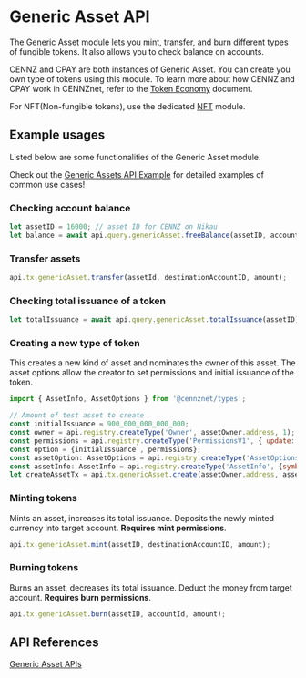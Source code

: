# Generic Asset API

The Generic Asset module lets you mint, transfer, and burn different types of fungible tokens. It also allows you to check balance on accounts.

CENNZ and CPAY are both instances of Generic Asset. You can create you own type of tokens using this module. To learn more about how CENNZ and CPAY work in CENNZnet, refer to the [Token Economy](/Dapp-development/Guides/Token-Economy) document.

For NFT(Non-fungible tokens), use the dedicated [NFT](Runtime-modules/NFT) module. 


## Example usages

Listed below are some functionalities of the Generic Asset module.

Check out the [Generic Assets API Example](CENNZnet-API/Examples/API-examples-Generic-Assets) for detailed examples of common use cases!

### Checking account balance

```js
let assetID = 16000; // asset ID for CENNZ on Nikau
let balance = await api.query.genericAsset.freeBalance(assetID, accountID);
```
### Transfer assets

```js
api.tx.genericAsset.transfer(assetId, destinationAccountID, amount);
```

### Checking total issuance of a token

```js
let totalIssuance = await api.query.genericAsset.totalIssuance(assetID);
```

### Creating a new type of token

This creates a new kind of asset and nominates the owner of this asset. The asset options allow the creator to set permissions and initial issuance of the token.

```js
import { AssetInfo, AssetOptions } from '@cennznet/types';

// Amount of test asset to create
const initialIssuance = 900_000_000_000_000;
const owner = api.registry.createType('Owner', assetOwner.address, 1); // Owner type is enum with 0 as none/null
const permissions = api.registry.createType('PermissionsV1', { update: owner, mint: owner, burn: owner});
const option = {initialIssuance , permissions};
const assetOption: AssetOptions = api.registry.createType('AssetOptions', option);
const assetInfo: AssetInfo = api.registry.createType('AssetInfo', {symbol: 'TEST', decimalPlaces: 4});
let createAssetTx = api.tx.genericAsset.create(assetOwner.address, assetOption, assetInfo);
```

### Minting tokens

Mints an asset, increases its total issuance. Deposits the newly minted currency into target account. **Requires mint permissions**.

```js
api.tx.genericAsset.mint(assetID, destinationAccountID, amount);
```

### Burning tokens

Burns an asset, decreases its total issuance. Deduct the money from target account. **Requires burn permissions**.
```js
api.tx.genericAsset.burn(assetID, accountId, amount);
```

## API References

[Generic Asset APIs](https://raw.githubusercontent.com/cennznet/api.js/master/docs/cennznet/genericAsset.md ':include :type=tsdoc')
